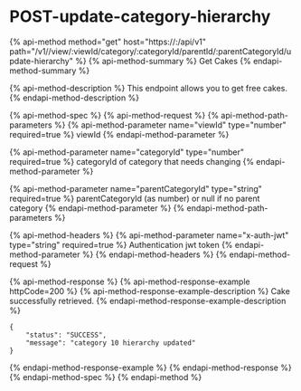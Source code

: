 # POST-update-category-hierarchy

{% api-method method="get" host="https://<host>:<port>/api/v1" path="/v1//view/:viewId/category/:categoryId/parentId/:parentCategoryId/update-hierarchy" %}
{% api-method-summary %}
Get Cakes
{% endapi-method-summary %}

{% api-method-description %}
This endpoint allows you to get free cakes.
{% endapi-method-description %}

{% api-method-spec %}
{% api-method-request %}
{% api-method-path-parameters %}
{% api-method-parameter name="viewId" type="number" required=true %}
viewId
{% endapi-method-parameter %}

{% api-method-parameter name="categoryId" type="number" required=true %}
categoryId of category that needs changing
{% endapi-method-parameter %}

{% api-method-parameter name="parentCategoryId" type="string" required=true %}
parentCategoryId \(as number\) or null if no parent category
{% endapi-method-parameter %}
{% endapi-method-path-parameters %}

{% api-method-headers %}
{% api-method-parameter name="x-auth-jwt" type="string" required=true %}
Authentication jwt token
{% endapi-method-parameter %}
{% endapi-method-headers %}
{% endapi-method-request %}

{% api-method-response %}
{% api-method-response-example httpCode=200 %}
{% api-method-response-example-description %}
Cake successfully retrieved.
{% endapi-method-response-example-description %}

```
{
    "status": "SUCCESS",
    "message": "category 10 hierarchy updated"
}
```
{% endapi-method-response-example %}
{% endapi-method-response %}
{% endapi-method-spec %}
{% endapi-method %}



